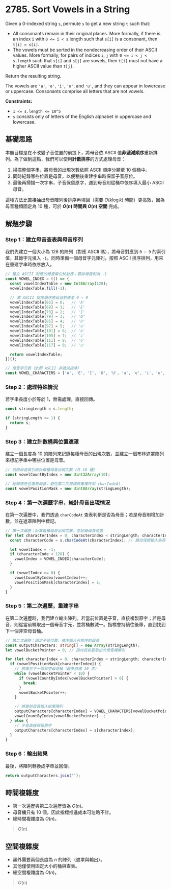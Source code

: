 # 2785. Sort Vowels in a String

Given a 0-indexed string `s`, permute `s` to get a new string `t` such that:

- All consonants remain in their original places. 
  More formally, if there is an index `i` with `0 <= i < s`.length such that `s[i]` is a consonant, then `t[i] = s[i]`.
- The vowels must be sorted in the nondecreasing order of their ASCII values. 
  More formally, for pairs of indices `i`, `j` with `0 <= i < j < s.length` such that `s[i]` and `s[j]` are vowels, 
  then `t[i]` must not have a higher ASCII value than `t[j]`.

Return the resulting string.

The vowels are `'a'`, `'e'`, `'i'`, `'o'`, and `'u'`, and they can appear in lowercase or uppercase. 
Consonants comprise all letters that are not vowels.

**Constraints:**

- `1 <= s.length <= 10^5`
- `s` consists only of letters of the English alphabet in uppercase and lowercase.

## 基礎思路

本題目標是在不改變子音位置的前提下，將母音依 ASCII 值**非遞減順序**重新排列。為了做到這點，我們可以使用**計數排序**的方式處理母音：

1. 掃描整個字串，將母音的出現次數依照 ASCII 順序分類至 10 個桶中。
2. 同時紀錄哪些位置是母音，以便稍後重建字串時保留子音原位。
3. 最後再掃描一次字串，子音保留原字，遇到母音則從桶中依序填入最小 ASCII 母音。

這種方法比直接抽出母音陣列後排序再填回（需要 $O(k \log k)$ 時間）更高效，因為母音種類固定為 10 種，可於 **$O(n)$ 時間與 $O(n)$ 空間** 完成。

## 解題步驟

### Step 1：建立母音查表與母音序列

我們先建立一個大小為 128 的陣列（對應 ASCII 碼），將母音對應到 `0 ~ 9` 的索引值，其餘字元填入 `-1`。同時準備一個母音字元陣列，按照 ASCII 排序排列，用來在重建字串時依序放入。

```typescript
// 建立 ASCII 對應的母音索引映射表；若非母音則為 -1
const VOWEL_INDEX = (() => {
  const vowelIndexTable = new Int8Array(128);
  vowelIndexTable.fill(-1);

  // 依 ASCII 排序順序將母音對應至 0 ~ 9
  vowelIndexTable[65] = 0;   // 'A'
  vowelIndexTable[69] = 1;   // 'E'
  vowelIndexTable[73] = 2;   // 'I'
  vowelIndexTable[79] = 3;   // 'O'
  vowelIndexTable[85] = 4;   // 'U'
  vowelIndexTable[97] = 5;   // 'a'
  vowelIndexTable[101] = 6;  // 'e'
  vowelIndexTable[105] = 7;  // 'i'
  vowelIndexTable[111] = 8;  // 'o'
  vowelIndexTable[117] = 9;  // 'u'

  return vowelIndexTable;
})();

// 母音字元表（依照 ASCII 非遞減排序）
const VOWEL_CHARACTERS = ['A', 'E', 'I', 'O', 'U', 'a', 'e', 'i', 'o', 'u'];
```

### Step 2：處理特殊情況

若字串長度小於等於 1，無需處理，直接回傳。

```typescript
const stringLength = s.length;

if (stringLength <= 1) {
  return s;
}
```

### Step 3：建立計數桶與位置遮罩

建立一個長度為 10 的陣列來記錄每種母音的出現次數，並建立一個布林遮罩陣列來標記字串中哪些位置是母音。

```typescript
// 依照母音索引統計每種母音出現次數（共 10 種）
const vowelCountByIndex = new Uint32Array(10);

// 紀錄哪些位置是母音，避免第二次掃描時重複呼叫 charCodeAt
const vowelPositionMask = new Uint8Array(stringLength);
```

### Step 4：第一次遍歷字串，統計母音出現情況

在第一次遍歷中，我們透過 `charCodeAt` 查表判斷是否為母音；若是母音則增加計數，並在遮罩陣列中標記。

```typescript
// 第一次遍歷：計算每種母音出現次數，並記錄母音位置
for (let characterIndex = 0; characterIndex < stringLength; characterIndex++) {
  const characterCode = s.charCodeAt(characterIndex); // 題目保證輸入為英文字母

  let vowelIndex = -1;
  if (characterCode < 128) {
    vowelIndex = VOWEL_INDEX[characterCode];
  }

  if (vowelIndex >= 0) {
    vowelCountByIndex[vowelIndex]++;
    vowelPositionMask[characterIndex] = 1;
  }
}
```

### Step 5：第二次遍歷，重建字串

在第二次遍歷時，我們建立輸出陣列。若當前位置是子音，直接複製原字；若是母音，則從當前桶取出一個母音字元，並將桶數減一。指標會持續往後移，直到找到下一個非空母音桶。

```typescript
// 第二次遍歷：固定子音位置，依序插入已排序的母音
const outputCharacters: string[] = new Array(stringLength);
let vowelBucketPointer = 0; // 指向目前要取出的母音桶索引

for (let characterIndex = 0; characterIndex < stringLength; characterIndex++) {
  if (vowelPositionMask[characterIndex]) {
    // 前進至下一個非空母音桶（最多前進 10 次）
    while (vowelBucketPointer < 10) {
      if (vowelCountByIndex[vowelBucketPointer] > 0) {
        break;
      }
      vowelBucketPointer++;
    }

    // 將當前母音插入結果陣列
    outputCharacters[characterIndex] = VOWEL_CHARACTERS[vowelBucketPointer];
    vowelCountByIndex[vowelBucketPointer]--;
  } else {
    // 子音直接保留原字
    outputCharacters[characterIndex] = s[characterIndex];
  }
}
```

### Step 6：輸出結果

最後，將陣列轉換成字串並回傳。

```typescript
return outputCharacters.join('');
```

## 時間複雜度

- 第一次遍歷與第二次遍歷皆為 $O(n)$。
- 母音桶只有 10 個，因此指標推進成本可忽略不計。
- 總時間複雜度為 $O(n)$。

> $O(n)$

## 空間複雜度

- 額外需要兩個長度為 $n$ 的陣列（遮罩與輸出）。
- 其他僅使用固定大小的桶與查表。
- 總空間複雜度為 $O(n)$。

> $O(n)$
